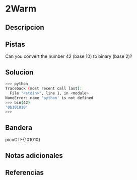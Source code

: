 # 2Warm

## Descripcion
## Pistas
Can you convert the number 42 (base 10) to binary (base 2)?

## Solucion
```bash
>>> python
Traceback (most recent call last):
  File "<stdin>", line 1, in <module>
NameError: name 'python' is not defined
>>> bin(42)
'0b101010'
>>> 
```
## Bandera
picoCTF{101010}
## Notas adicionales


## Referencias
